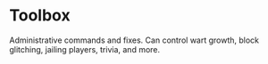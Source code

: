 # Toolbox
Administrative commands and fixes. Can control wart growth, block glitching, jailing players, trivia, and more.
